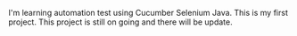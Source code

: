 I'm learning automation test using Cucumber Selenium Java. This is my first project.
This project is still on going and there will be update.

